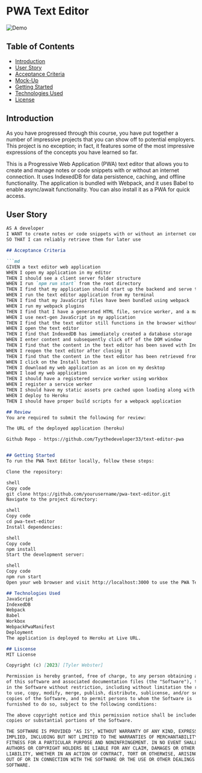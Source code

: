 # PWA Text Editor

![Demo](./Assets/00-demo.gif)

## Table of Contents

- [Introduction](#introduction)
- [User Story](#user-story)
- [Acceptance Criteria](#acceptance-criteria)
- [Mock-Up](#mock-up)
- [Getting Started](#getting-started)
- [Technologies Used](#technologies-used)
- [License](#license)

## Introduction

As you have progressed through this course, you have put together a number of impressive projects that you can show off to potential employers. This project is no exception; in fact, it features some of the most impressive expressions of the concepts you have learned so far.

This is a Progressive Web Application (PWA) text editor that allows you to create and manage notes or code snippets with or without an internet connection. It uses IndexedDB for data persistence, caching, and offline functionality. The application is bundled with Webpack, and it uses Babel to enable async/await functionality. You can also install it as a PWA for quick access.

## User Story

```md
AS A developer
I WANT to create notes or code snippets with or without an internet connection
SO THAT I can reliably retrieve them for later use

## Acceptance Criteria

```md
GIVEN a text editor web application
WHEN I open my application in my editor
THEN I should see a client server folder structure
WHEN I run `npm run start` from the root directory
THEN I find that my application should start up the backend and serve the client
WHEN I run the text editor application from my terminal
THEN I find that my JavaScript files have been bundled using webpack
WHEN I run my webpack plugins
THEN I find that I have a generated HTML file, service worker, and a manifest file
WHEN I use next-gen JavaScript in my application
THEN I find that the text editor still functions in the browser without errors
WHEN I open the text editor
THEN I find that IndexedDB has immediately created a database storage
WHEN I enter content and subsequently click off of the DOM window
THEN I find that the content in the text editor has been saved with IndexedDB
WHEN I reopen the text editor after closing it
THEN I find that the content in the text editor has been retrieved from our IndexedDB
WHEN I click on the Install button
THEN I download my web application as an icon on my desktop
WHEN I load my web application
THEN I should have a registered service worker using workbox
WHEN I register a service worker
THEN I should have my static assets pre cached upon loading along with subsequent pages and static assets
WHEN I deploy to Heroku
THEN I should have proper build scripts for a webpack application

## Review
You are required to submit the following for review:

The URL of the deployed application (heroku)

Github Repo - https://github.com/Tyythedeveloper33/text-editor-pwa


## Getting Started
To run the PWA Text Editor locally, follow these steps:

Clone the repository:

shell
Copy code
git clone https://github.com/yourusername/pwa-text-editor.git
Navigate to the project directory:

shell
Copy code
cd pwa-text-editor
Install dependencies:

shell
Copy code
npm install
Start the development server:

shell
Copy code
npm run start
Open your web browser and visit http://localhost:3000 to use the PWA Text Editor.

## Technologies Used
JavaScript
IndexedDB
Webpack
Babel
Workbox
WebpackPwaManifest
Deployment
The application is deployed to Heroku at Live URL.

## Liscense
MIT License

Copyright (c) [2023] [Tyler Webster]

Permission is hereby granted, free of charge, to any person obtaining a copy
of this software and associated documentation files (the "Software"), to deal
in the Software without restriction, including without limitation the rights
to use, copy, modify, merge, publish, distribute, sublicense, and/or sell
copies of the Software, and to permit persons to whom the Software is
furnished to do so, subject to the following conditions:

The above copyright notice and this permission notice shall be included in all
copies or substantial portions of the Software.

THE SOFTWARE IS PROVIDED "AS IS", WITHOUT WARRANTY OF ANY KIND, EXPRESS OR
IMPLIED, INCLUDING BUT NOT LIMITED TO THE WARRANTIES OF MERCHANTABILITY,
FITNESS FOR A PARTICULAR PURPOSE AND NONINFRINGEMENT. IN NO EVENT SHALL THE
AUTHORS OR COPYRIGHT HOLDERS BE LIABLE FOR ANY CLAIM, DAMAGES OR OTHER
LIABILITY, WHETHER IN AN ACTION OF CONTRACT, TORT OR OTHERWISE, ARISING FROM,
OUT OF OR IN CONNECTION WITH THE SOFTWARE OR THE USE OR OTHER DEALINGS IN THE
SOFTWARE.